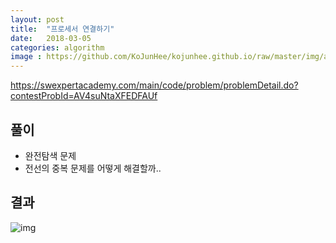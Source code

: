 ```yaml
---
layout: post
title:  "프로세서 연결하기"
date:   2018-03-05
categories: algorithm
image : https://github.com/KoJunHee/kojunhee.github.io/raw/master/img/algorithm.png
---
```


<https://swexpertacademy.com/main/code/problem/problemDetail.do?contestProbId=AV4suNtaXFEDFAUf>

## 풀이

- 완전탐색 문제 
- 전선의 중복 문제를 어떻게 해결할까..



## 결과

![img](https://github.com/KoJunHee/kojunhee.github.io/raw/master/img/)